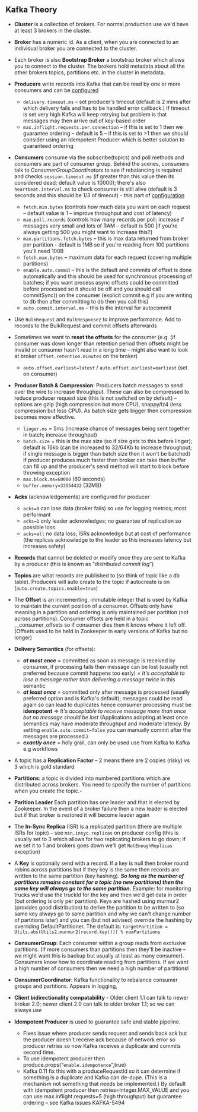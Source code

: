 ## Kafka Theory

- **Cluster** is a collection of brokers. For normal production use we'd have at least 3 brokers in the cluster.


- **Broker** has a numeric id. As a client, when you are connected to an individual broker you are connected to the cluster.


- Each broker is also **Bootstrap Broker** a bootstrap broker which allows you to connect to the cluster. The brokers hold metadata about all the other brokers topics, partitions etc. in the cluster in metadata.
 

- **Producers**  write records into Kafka that can be read by one or more consumers and can be [configured](https://kafka.apache.org/documentation/#producerconfigs)

  - `delivery.timeout.ms` – set producer's timeout (default is 2 mins after which delivery fails and has to be handled error callback.) If timeout is set very high Kafka will keep retrying but problem is that messages may then arrive out of key-based order
  -  `max.inflight.requests.per.connection` – if this is set to 1 then we guarantee ordering – default is 5 – if this is set to >1 then we should consider using an Idempotent Producer which is better solution to guaranteed ordering 


- **Consumers** consume via the subscribe(topics) and poll methods and consumers are part of consumer group. Behind the scenes, consumers talk to *ConsumerGroupCoordinators* to see if rebalancing is required and checks `session.timeout.ms` (if greater than this value then its considered dead; default value is 10000); there's also `heartbeat.interval.ms` to check consumer is still alive (default is 3 seconds and this should be 1/3 of timeout) - this part of [configuration](https://kafka.apache.org/documentation/#consumerconfig)

  -  `fetch.min.bytes` (controls how much data you want on each request – default value is 1 – improve throughput and cost of latency)
  -  `max.poll.records` (controls how many records per poll; increase if messages very small and lots of RAM – default is 500 [if you're always getting 500 you might want to increase this?]
  -  `max.partitions.fetch.bytes` – this is max data returned from broker per partition - default is 1MB so if you're reading from 100 partitions you'll need 100B
  -  `fetch.max.bytes` – maximum data for each request (covering multiple partitions)
  -  `enable.auto.commi`t – this is the default and commits of offset is done automatically and this should be used for synchronous processing of batches; if you want process async offsets could be committed before processed so it should be off and you should call commitSync() on the consumer (explicit commit e.g if you are writing to db then after committing to db then you call this)
  -  `auto.commit.interval.ms` – this is the interval for autocommit


- Use `BulkRequest` and `BulkResponsez` to improve performance. Add to records to the BulkRequest and commit offsets afterwards


- Sometimes we want to **reset the offsets** for the consumer (e.g. (if consumer was down longer than retention period then offsets might be invalid or consumer hasn't read in a long time – might also want to look at broker `offset.retention.minutes` on the broker)
  -  `auto.offset.earliest=latest` / `auto.offset.earliest=earliest` (set on consumer)


- **Producer Batch & Compression**: Producers batch messages to send over the wire to increase throughput. These can also be compressed to reduce producer request size (this is not switched on by default) – options are gzip (high compression but more CPU), snappy/lz4 (less compression but less CPU). As batch size gets bigger then compression becomes more effective.
  - `linger.ms` = 5ms (increase chance of messages being sent together in batch; increase throughput)
  - `batch.size` = this is the max size (so if size gets to this before linger); default is 16kb (can be increased to 32/64Kb to increase throughput; if single message is bigger than batch size then it won't be batched)
  If producer produces much faster than broker can take then buffer can fill up and the producer's send method will start to block before throwing exception
  - `max.block.ms=60000` (60 seconds)
  - `buffer.memory=33554432` (32MB)

- **Acks** (acknowledgements) are configured for producer
  - `acks=0` can lose data (broker fails) so use for logging metrics; most performant
  - `acks=1` only leader acknowledges; no guarantee of replication so possible loss
  - `acks=all` no data loss; ISRs acknowledge but at cost of performance (the replicas acknowledge to the leader so this increases latency but increases safety)


- **Records** that cannot be deleted or modify once they are sent to Kafka by a producer (this is known as “*distributed commit log*”)


- **Topics** are what records are published to (so think of topic like a db table). Producers will auto create to the topic if autocreate is on (`auto.create.topics.enable=true`)


- The **Offset** is an incrementing, immutable integer that is used by Kafka to maintain the current position of a consumer. Offsets only have meaning in a partition and ordering is only maintained per partition (not across partitions). Consumer offsets are held in a topic __consumer_offsets so if consumer dies then it knows where it left off. (Offsets used to be held in Zookeeper in early versions of Kafka but no longer)


- **Delivery Semantics** (for offsets): 
  - ***at most once*** = committed as soon as message is received by consumer, if processing fails then message can be lost (usually not preferred because commit happens too early) = *It's acceptable to lose a message rather than delivering a message twice* in this semantic
  - ***at least once*** = committed only after message is processed (usually preferred option and is Kafka's default); messages could be read again so can lead to duplicates hence consumer processing must be **idempotent** => *It's acceptable to receive message more than once but no message should be lost* (Applications adopting at least once semantics may have moderate throughput and moderate latency. By setting `enable.auto.commit=false` you can manually commit after the messages are processed.)
  - ***exactly once*** = holy grail, can only be used use from Kafka to Kafka e.g workflows


- A topic has a **Replication Factor** – 2 means there are 2 copies (risky) vs 3 which is gold standard


- **Partitions**: a topic is divided into numbered partitions which are distributed across brokers. You need to specify the number of partitions when you create the topic.- 


- **Parition Leader** Each partition has one leader and that is elected by Zookeeper. In the event of a broker failure then a new leader is elected but if that broker is restored it will become leader again


- The **In-Sync Replica** (ISR) is a replicated partition (there are multiple ISRs for topic) – see `min.insyc.replicas` on producer config (this is usually set to 3 which allows for two replicating brokers to go down; if we set it to 1 and brokers goes down we'll get `NotEnoughReplicas` exception)


- A **Key** is optionally send with a record. If a key is null then broker round robins across partitions but if they key is the same then records are written to the same partition (key hashing). ***So long as the number of partitions remains constant for a topic (no new partitions) then the same key will always go to the same partition.*** Example: for monitoring trucks we'd use the truckId for the key and then we'd get data in order (but ordering is only per partition). Keys are hashed using murmur2 (provides good distribution) to derive the partition to be written to (so same key always go to same partition and why we can't change number of partitions later) and you can (but not advised) override the hashing by overriding DefaultPartitioner. The default is: `targetPartition = Utils.abs(Utils2.murmur2(record.key())) % numPartitions`


- **ConsumerGroup**: Each consumer within a group reads from exclusive partitions. (If more consumers than partitions then they'll be inactive – we might want this is backup but usually at least as many consumer). Consumers know how to coordinate reading from partitions. If we want a high number of consumers then we need a high number of partitions!


- **ConsumerCoordinator**: Kafka functionality to rebalance consumer groups and partitions. Appears in logging,


- **Client bidirectionality compatability** - Older client 1.1 can talk to newer broker 2.0; newer client 2.0 can talk to older broker 1.1; so we can always use


- **Idempotent Producer** is used to guarantee safe and stable pipeline. 
  - Fixes issue where producer sends request and sends back ack but the producer doesn't receive ack because of network error so producer retries so now Kafka receives a duplicate and commits second time.
  - To use idempotent producer then produce.props(“`enable.idempotence`”,true)
  -  Kafka 0.11 fix this with a produceRequestId so it can determine if something is a duplicate and Kafka can de-dupe. (This is a mechanism not something that needs be implemented.) By default with idempotent producer then retries=Integer.MAX_VALUE and you can use max.inflight.requests=5 (high throughput) but guarantee ordering – see Kafka issues KAFKA-5494
